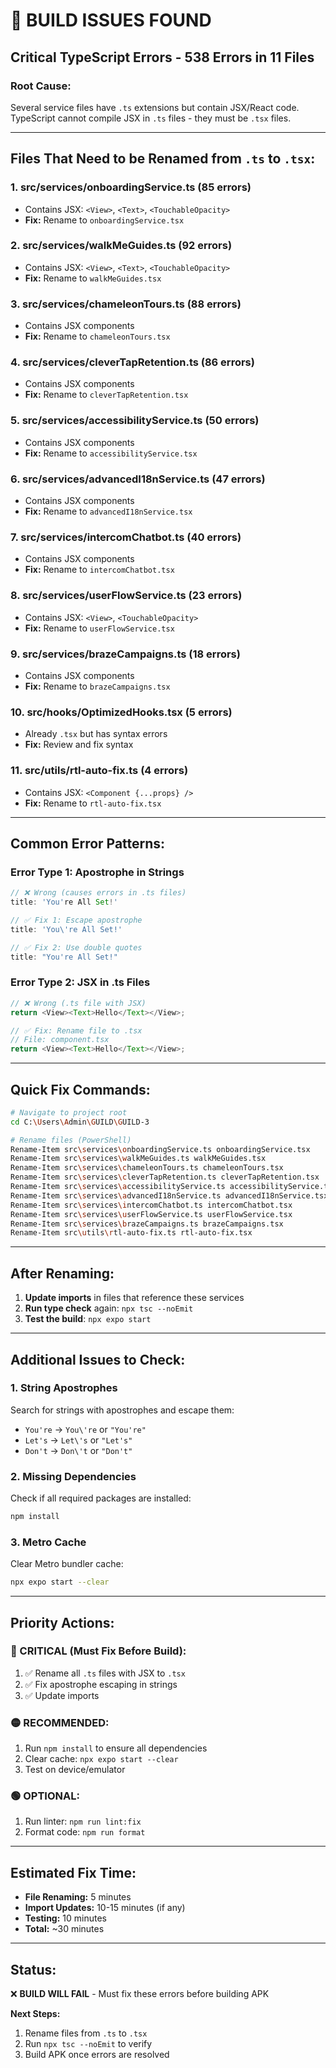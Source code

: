 # 🚨 BUILD ISSUES FOUND

## **Critical TypeScript Errors - 538 Errors in 11 Files**

### **Root Cause:**
Several service files have `.ts` extensions but contain JSX/React code. TypeScript cannot compile JSX in `.ts` files - they must be `.tsx` files.

---

## **Files That Need to be Renamed from `.ts` to `.tsx`:**

### **1. src/services/onboardingService.ts** (85 errors)
- Contains JSX: `<View>`, `<Text>`, `<TouchableOpacity>`
- **Fix:** Rename to `onboardingService.tsx`

### **2. src/services/walkMeGuides.ts** (92 errors)
- Contains JSX: `<View>`, `<Text>`, `<TouchableOpacity>`
- **Fix:** Rename to `walkMeGuides.tsx`

### **3. src/services/chameleonTours.ts** (88 errors)
- Contains JSX components
- **Fix:** Rename to `chameleonTours.tsx`

### **4. src/services/cleverTapRetention.ts** (86 errors)
- Contains JSX components
- **Fix:** Rename to `cleverTapRetention.tsx`

### **5. src/services/accessibilityService.ts** (50 errors)
- Contains JSX components
- **Fix:** Rename to `accessibilityService.tsx`

### **6. src/services/advancedI18nService.ts** (47 errors)
- Contains JSX components
- **Fix:** Rename to `advancedI18nService.tsx`

### **7. src/services/intercomChatbot.ts** (40 errors)
- Contains JSX components
- **Fix:** Rename to `intercomChatbot.tsx`

### **8. src/services/userFlowService.ts** (23 errors)
- Contains JSX: `<View>`, `<TouchableOpacity>`
- **Fix:** Rename to `userFlowService.tsx`

### **9. src/services/brazeCampaigns.ts** (18 errors)
- Contains JSX components
- **Fix:** Rename to `brazeCampaigns.tsx`

### **10. src/hooks/OptimizedHooks.tsx** (5 errors)
- Already `.tsx` but has syntax errors
- **Fix:** Review and fix syntax

### **11. src/utils/rtl-auto-fix.ts** (4 errors)
- Contains JSX: `<Component {...props} />`
- **Fix:** Rename to `rtl-auto-fix.tsx`

---

## **Common Error Patterns:**

### **Error Type 1: Apostrophe in Strings**
```typescript
// ❌ Wrong (causes errors in .ts files)
title: 'You're All Set!'

// ✅ Fix 1: Escape apostrophe
title: 'You\'re All Set!'

// ✅ Fix 2: Use double quotes
title: "You're All Set!"
```

### **Error Type 2: JSX in .ts Files**
```typescript
// ❌ Wrong (.ts file with JSX)
return <View><Text>Hello</Text></View>;

// ✅ Fix: Rename file to .tsx
// File: component.tsx
return <View><Text>Hello</Text></View>;
```

---

## **Quick Fix Commands:**

```bash
# Navigate to project root
cd C:\Users\Admin\GUILD\GUILD-3

# Rename files (PowerShell)
Rename-Item src\services\onboardingService.ts onboardingService.tsx
Rename-Item src\services\walkMeGuides.ts walkMeGuides.tsx
Rename-Item src\services\chameleonTours.ts chameleonTours.tsx
Rename-Item src\services\cleverTapRetention.ts cleverTapRetention.tsx
Rename-Item src\services\accessibilityService.ts accessibilityService.tsx
Rename-Item src\services\advancedI18nService.ts advancedI18nService.tsx
Rename-Item src\services\intercomChatbot.ts intercomChatbot.tsx
Rename-Item src\services\userFlowService.ts userFlowService.tsx
Rename-Item src\services\brazeCampaigns.ts brazeCampaigns.tsx
Rename-Item src\utils\rtl-auto-fix.ts rtl-auto-fix.tsx
```

---

## **After Renaming:**

1. **Update imports** in files that reference these services
2. **Run type check** again: `npx tsc --noEmit`
3. **Test the build**: `npx expo start`

---

## **Additional Issues to Check:**

### **1. String Apostrophes**
Search for strings with apostrophes and escape them:
- `You're` → `You\'re` or `"You're"`
- `Let's` → `Let\'s` or `"Let's"`
- `Don't` → `Don\'t` or `"Don't"`

### **2. Missing Dependencies**
Check if all required packages are installed:
```bash
npm install
```

### **3. Metro Cache**
Clear Metro bundler cache:
```bash
npx expo start --clear
```

---

## **Priority Actions:**

### **🔴 CRITICAL (Must Fix Before Build):**
1. ✅ Rename all `.ts` files with JSX to `.tsx`
2. ✅ Fix apostrophe escaping in strings
3. ✅ Update imports

### **🟡 RECOMMENDED:**
1. Run `npm install` to ensure all dependencies
2. Clear cache: `npx expo start --clear`
3. Test on device/emulator

### **🟢 OPTIONAL:**
1. Run linter: `npm run lint:fix`
2. Format code: `npm run format`

---

## **Estimated Fix Time:**
- **File Renaming:** 5 minutes
- **Import Updates:** 10-15 minutes (if any)
- **Testing:** 10 minutes
- **Total:** ~30 minutes

---

## **Status:**
❌ **BUILD WILL FAIL** - Must fix these errors before building APK

**Next Steps:**
1. Rename files from `.ts` to `.tsx`
2. Run `npx tsc --noEmit` to verify
3. Build APK once errors are resolved


